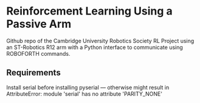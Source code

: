 # Reinforcement Learning Using a Passive Arm

Github repo of the Cambridge University Robotics Society RL Project using an ST-Robotics R12 arm with a Python interface to communicate using ROBOFORTH commands.

## Requirements
Install serial before installing pyserial — otherwise might result in AttributeError: module 'serial' has no attribute 'PARITY_NONE'